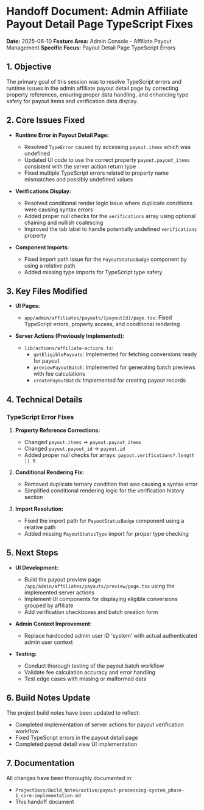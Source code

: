 # Handoff Document: Admin Affiliate Payout Detail Page TypeScript Fixes

**Date:** 2025-06-10
**Feature Area:** Admin Console - Affiliate Payout Management
**Specific Focus:** Payout Detail Page TypeScript Errors

## 1. Objective

The primary goal of this session was to resolve TypeScript errors and runtime issues in the admin affiliate payout detail page by correcting property references, ensuring proper data handling, and enhancing type safety for payout items and verification data display.

## 2. Core Issues Fixed

- **Runtime Error in Payout Detail Page:**
  - Resolved `TypeError` caused by accessing `payout.items` which was undefined
  - Updated UI code to use the correct property `payout.payout_items` consistent with the server action return type
  - Fixed multiple TypeScript errors related to property name mismatches and possibly undefined values

- **Verifications Display:**
  - Resolved conditional render logic issue where duplicate conditions were causing syntax errors
  - Added proper null checks for the `verifications` array using optional chaining and nullish coalescing
  - Improved the tab label to handle potentially undefined `verifications` property

- **Component Imports:**
  - Fixed import path issue for the `PayoutStatusBadge` component by using a relative path
  - Added missing type imports for TypeScript type safety

## 3. Key Files Modified

- **UI Pages:**
  - `app/admin/affiliates/payouts/[payoutId]/page.tsx`: Fixed TypeScript errors, property access, and conditional rendering

- **Server Actions (Previously Implemented):** 
  - `lib/actions/affiliate-actions.ts`:
    - `getEligiblePayouts`: Implemented for fetching conversions ready for payout
    - `previewPayoutBatch`: Implemented for generating batch previews with fee calculations
    - `createPayoutBatch`: Implemented for creating payout records

## 4. Technical Details

### TypeScript Error Fixes

1. **Property Reference Corrections:**
   - Changed `payout.items` → `payout.payout_items`
   - Changed `payout.payout_id` → `payout.id`
   - Added proper null checks for arrays: `payout.verifications?.length || 0`

2. **Conditional Rendering Fix:**
   - Removed duplicate ternary condition that was causing a syntax error
   - Simplified conditional rendering logic for the verification history section

3. **Import Resolution:**
   - Fixed the import path for `PayoutStatusBadge` component using a relative path
   - Added missing `PayoutStatusType` import for proper type checking

## 5. Next Steps

- **UI Development:**
  - Build the payout preview page `/app/admin/affiliates/payouts/preview/page.tsx` using the implemented server actions
  - Implement UI components for displaying eligible conversions grouped by affiliate
  - Add verification checkboxes and batch creation form

- **Admin Context Improvement:**
  - Replace hardcoded admin user ID 'system' with actual authenticated admin user context

- **Testing:**
  - Conduct thorough testing of the payout batch workflow
  - Validate fee calculation accuracy and error handling
  - Test edge cases with missing or malformed data

## 6. Build Notes Update

The project build notes have been updated to reflect:
- Completed implementation of server actions for payout verification workflow
- Fixed TypeScript errors in the payout detail page
- Completed payout detail view UI implementation

## 7. Documentation

All changes have been thoroughly documented in:
- `ProjectDocs/Build_Notes/active/payout-processing-system_phase-1_core-implementation.md`
- This handoff document
